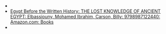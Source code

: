 -
- [Egypt Before the Written History: THE LOST KNOWLEDGE OF ANCIENT EGYPT: Elbassiouny, Mohamed Ibrahim, Carson, Billy: 9798987122440: Amazon.com: Books](https://www.amazon.com/Egypt-Before-Written-History-KNOWLEDGE/dp/B0CN51T3Q9/ref=pd_sim_d_sccl_3_5/138-1623267-9466632?pd_rd_w=UqEqf&content-id=amzn1.sym.fc475966-e837-48fc-9ed0-f4ca6ae9337b&pf_rd_p=fc475966-e837-48fc-9ed0-f4ca6ae9337b&pf_rd_r=7HNVBW4BBHH2FNF209FP&pd_rd_wg=oRtdr&pd_rd_r=61a7f90d-a87e-4fb3-b627-27ee74a94db1&pd_rd_i=B0CN51T3Q9&psc=1)
-